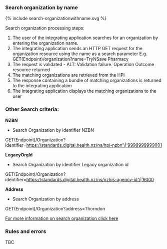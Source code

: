 

### Search organization by name

<div>
{% include search-organizationwithname.svg %}
</div>

Search organization processing steps:

1.	The user of the integrating application searches for an organization by entering the organization name.
2.	The integrating application sends an HTTP GET request for the organization resource using the name as a search parameter
E.g. GET(Endpoint)/organization?name=TryNSave Pharmacy
3.	The request is validated - ALT: Validation failure. Operation Outcome resource returned
4.	The matching organizations are retrieved from the HPI
5.	The response containing a bundle of matching organizations is returned to the integrating application
6.	The integrating application displays the matching organizations to the user

### Other Search criteria:

**NZBN**
* Search Organization by identifier NZBN

GET(Endpoint)/Organization?identifier=https://standards.digital.health.nz/ns/hpi-nzbn‘\|’9999999999001

**LegacyOrgId**
* Search Organization by identifier Legacy organization id

GET(Endpoint)/Organization?identifier=https://standards.digital.health.nz/ns/nzhis-agency-id‘\|’9000

**Address** 
* Search Organization by address

GET(Endpoint)/Organization?address=Thorndon

[For more information on search organization click here](/capabilityStatement.html#organization)

### Rules and errors
TBC


